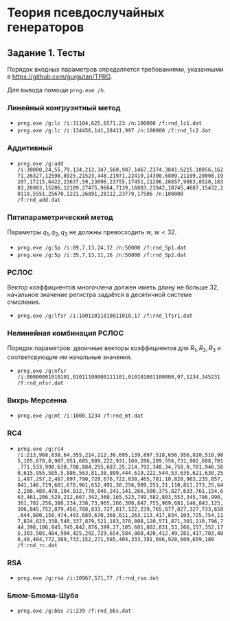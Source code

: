 # Теория псевдослучайных генераторов
## Задание 1. Тесты
Порядок входных параметров определяется требованиями, указанными в https://github.com/gurgutan/TPRG.

Для вывода помощи `prng.exe /h`.

### Линейный конгруэнтный метод
* `prng.exe /g:lc /i:31104,625,6571,23 /n:100000 /f:rnd_lc1.dat`
* `prng.exe /g:lc /i:134456,141,28411,997 /n:100000 /f:rnd_lc2.dat`

### Аддитивный 
* `prng.exe /g:add /i:30000,24,55,79,134,213,347,560,907,1467,2374,3841,6215,10056,16271,26327,12598,8925,21523,448,21971,22419,14390,6809,21199,28008,19207,17215,6422,23637,59,23696,23755,17451,11206,28657,9863,8520,18383,26903,15286,12189,27475,9664,7139,16803,23942,10745,4687,15432,20119,5551,25670,1221,26891,28112,23779,17506 /n:100000 /f:rnd_add.dat`

### Пятипараметрический метод
Параметры $q_1, q_2, q_3$ не должны превосходить $w$, $w < 32$.
* `prng.exe /g:5p /i:89,7,13,24,32 /n:50000 /f:rnd_5p1.dat`
* `prng.exe /g:5p /i:35,7,13,11,16 /n:50000 /f:rnd_5p2.dat`

### РСЛОС
Вектор коэффициентов многочлена должен иметь длину не больше 32, начальное значение регистра задаётся в десятичной системе счисления.
* `prng.exe /g:lfsr /i:10011011010011010,17 /f:rnd_lfsr1.dat`

### Нелинейная комбинация РСЛОС
Порядок параметров: двоичные векторы коэффициентов для $R_1, R_2, R_3$ и соответсвующие им начальные значения.
* `prng.exe /g:nfsr /i:00000001010101,01011100000111101,010101001100000,97,1234,345231 /f:rnd_nfsr.dat`

### Вихрь Мерсенна
* `prng.exe /g:mt /i:1000,1234 /f:rnd_mt.dat`

### RC4
* `prng.exe /g:rc4 /i:213,968,838,64,355,214,212,36,695,139,897,518,656,956,810,510,985,105,670,8,907,951,685,989,222,931,169,286,289,556,731,902,688,701,771,533,990,630,708,884,255,683,25,214,792,348,34,758,9,781,946,580,615,955,585,5,886,563,81,38,809,444,619,222,544,53,635,621,630,251,497,257,2,467,897,790,728,676,722,838,465,781,10,828,903,235,857,841,146,719,681,678,961,652,491,38,256,909,251,21,110,811,273,25,642,286,489,478,184,812,770,846,241,141,266,500,375,827,633,761,154,663,461,206,529,212,667,342,360,165,523,749,582,803,553,345,786,990,361,702,256,380,234,238,73,965,266,300,847,755,969,681,146,843,125,306,845,752,879,458,788,833,727,817,122,239,765,877,827,327,733,658,644,880,150,474,493,689,670,368,611,263,113,417,834,103,725,754,117,824,623,338,540,337,879,521,183,370,808,120,571,871,301,210,796,744,398,106,845,745,842,876,399,27,105,601,802,831,53,266,157,352,175,303,505,484,994,425,292,729,654,584,860,420,412,49,281,417,703,400,48,404,772,389,733,152,271,585,404,333,381,696,928,609,659,180 /f:rnd_rc.dat `

### RSA
* `prng.exe /g:rsa /i:10967,571,77 /f:rnd_rsa.dat`

### Блюм-Блюма-Шуба
* `prng.exe /g:bbs /i:239 /f:rnd_bbs.dat`
